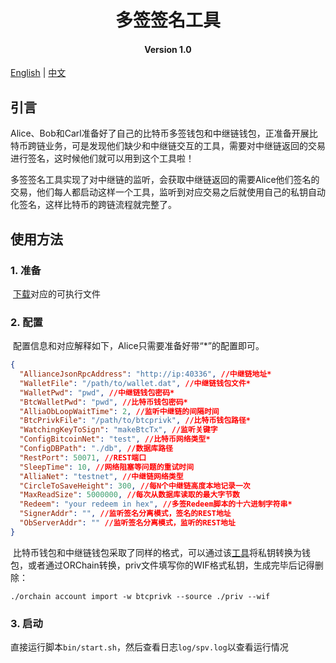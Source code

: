 <h1 align="center">多签签名工具</h1>
<h4 align="center">Version 1.0 </h4>

[English]() | [中文](./README_CN.md)

## 引言

​	Alice、Bob和Carl准备好了自己的比特币多签钱包和中继链钱包，正准备开展比特币跨链业务，可是发现他们缺少和中继链交互的工具，需要对中继链返回的交易进行签名，这时候他们就可以用到这个工具啦！

​	多签签名工具实现了对中继链的监听，会获取中继链返回的需要Alice他们签名的交易，他们每人都启动这样一个工具，监听到对应交易之后就使用自己的私钥自动化签名，这样比特币的跨链流程就完整了。

## 使用方法

### 1. 准备

​	[下载]()对应的可执行文件

### 2. 配置

​	配置信息和对应解释如下，Alice只需要准备好带“*”的配置即可。

```json
{
  "AllianceJsonRpcAddress": "http://ip:40336", //中继链地址*
  "WalletFile": "/path/to/wallet.dat", //中继链钱包文件*
  "WalletPwd": "pwd", //中继链钱包密码*
  "BtcWalletPwd": "pwd", //比特币钱包密码*
  "AlliaObLoopWaitTime": 2, //监听中继链的间隔时间
  "BtcPrivkFile": "/path/to/btcprivk", //比特币钱包路径*
  "WatchingKeyToSign": "makeBtcTx", //监听关键字
  "ConfigBitcoinNet": "test", //比特币网络类型*
  "ConfigDBPath": "./db", //数据库路径
  "RestPort": 50071, //REST端口
  "SleepTime": 10, //网络阻塞等问题的重试时间
  "AlliaNet": "testnet", //中继链网络类型
  "CircleToSaveHeight": 300, //每N个中继链高度本地记录一次
  "MaxReadSize": 5000000, //每次从数据库读取的最大字节数
  "Redeem": "your redeem in hex", //多签Redeem脚本的十六进制字符串*
  "SignerAddr": "", //监听签名分离模式，签名的REST地址
  "ObServerAddr": "" //监听签名分离模式，监听的REST地址
}
```

​	比特币钱包和中继链钱包采取了同样的格式，可以通过该[工具](https://github.com/ontio/cross-chain/blob/master/btc/cross-chain_transaction_construction_tool_user_manual.md)将私钥转换为钱包，或者通过ORChain转换，priv文件填写你的WIF格式私钥，生成完毕后记得删除：

```
./orchain account import -w btcprivk --source ./priv --wif
```

### 3. 启动

​	直接运行脚本`bin/start.sh`，然后查看日志`log/spv.log`以查看运行情况

